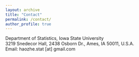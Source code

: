 ```yaml
---
layout: archive
title: "Contact"
permalink: /contact/
author_profile: true
---
```


Department of Statistics, Iowa State University<br>
3219 Snedecor Hall, 2438 Osborn Dr., Ames, IA 50011, U.S.A.<br>
Email: haozhe.stat [at] gmail.com
